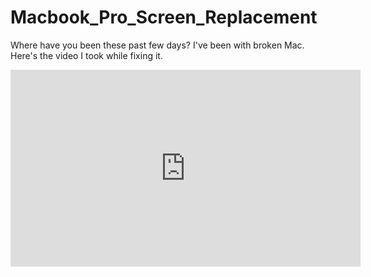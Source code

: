 # Macbook_Pro_Screen_Replacement
Where have you been these past few days? I've been with broken Mac. Here's the video I took while fixing it.

<iframe width="560" height="315" src="https://www.youtube.com/embed/MVaCrZ7VKC4?si=S4UceOM7vh66cxxc" title="YouTube video player" frameborder="0" allow="accelerometer; autoplay; clipboard-write; encrypted-media; gyroscope; picture-in-picture; web-share" referrerpolicy="strict-origin-when-cross-origin" allowfullscreen></iframe>
